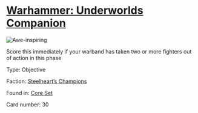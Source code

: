 # [Warhammer: Underworlds Companion](https://guidokessels.github.io/wh-underworlds)

  

![Awe-inspiring](https://warhammerunderworlds.com/wp-content/uploads/sites/6/2017/12/030_ENG-Awe-inspiring.png)

Score this immediately if your warband has taken two or more fighters out of action in this phase

Type: Objective

Faction: [Steelheart’s Champions](https://guidokessels.github.io/wh-underworlds/factions/steelhearts-champions)

Found in: [Core Set](https://guidokessels.github.io/wh-underworlds/locations/core-set)

Card number: 30
